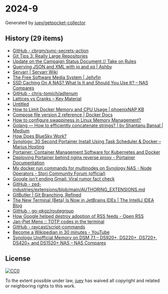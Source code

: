 # 2024-9

Generated by [juev/getpocket-collector](https://github.com/juev/getpocket-collector)

## History (29 items)

- [GitHub - cbrgm/sync-secrets-action](https://github.com/cbrgm/sync-secrets-action)
- [Git Tips 3: Really Large Repositories](https://blog.gitbutler.com/git-tips-3-really-large-repositories/)
- [Update on the Campaign Status Document // Take on Rules](https://takeonrules.com/2024/02/23/update-on-the-campaign-status-document/)
- [Querying JSON and XML with jq and xq | Ashby](https://www.ashbyhq.com/blog/engineering/jq-and-yq)
- [Servarr | Servarr Wiki](https://wiki.servarr.com)
- [The Free Software Media System | Jellyfin](https://jellyfin.org)
- [SSD Caching On A NAS? What Is It and Should You Use It? – NAS Compares](https://nascompares.com/2021/09/17/ssd-caching-on-a-nas-what-is-it-and-should-you-use-it/)
- [GitHub - chris-tomich/adtenum](https://github.com/chris-tomich/adtenum)
- [Lattices vs Cranks – Key Material](https://keymaterial.net/2024/02/24/lattices-vs-cranks/)
- [Untitled](https://baeldung.com/ops/docker-memory-limit)
- [How to Limit Docker Memory and CPU Usage | phoenixNAP KB](https://phoenixnap.com/kb/docker-memory-and-cpu-limit)
- [Compose file version 2 reference | Docker Docs](https://docs.docker.com/compose/compose-file/compose-file-v2/)
- [How to configure swappiness in Linux Memory Management?](https://unix.stackexchange.com/questions/265713/how-to-configure-swappiness-in-linux-memory-management)
- [Golang — How to efficiently concatenate strings? | by Shantanu Bansal | Medium](https://shantanubansal.medium.com/golang-how-to-efficiently-concatenate-strings-f2e51564f8d)
- [How Does BlueSky Work?](https://steveklabnik.com/writing/how-does-bluesky-work)
- [Synology: 30 Second Portainer Install Using Task Scheduler & Docker – Marius Hosting](https://mariushosting.com/synology-30-second-portainer-install-using-task-scheduler-docker/)
- [Portainer: Container Management Software for Kubernetes and Docker](https://www.portainer.io/)
- [Deploying Portainer behind nginx reverse proxy - Portainer Documentation](https://docs.portainer.io/advanced/reverse-proxy/nginx)
- [My docker run commands for multinodes on Synology NAS - Node Operators - Storj Community Forum (official)](https://forum.storj.io/t/my-docker-run-commands-for-multinodes-on-synology-nas/22034)
- [Google isn't ending Gmail: Viral rumor fact check](https://qz.com/google-gmail-viral-rumor-fact-check-1851281165)
- [GitHub - zed-industries/extensions/blob/main/AUTHORING_EXTENSIONS.md](https://github.com/zed-industries/extensions/blob/main/AUTHORING_EXTENSIONS.md)
- [GitButler | Git Branching, Refined](https://gitbutler.com)
- [The New Terminal (Beta) Is Now in JetBrains IDEs | The IntelliJ IDEA Blog](https://blog.jetbrains.com/idea/2024/02/the-new-terminal-beta-is-now-in-jetbrains-ides/)
- [GitHub - go-pkgz/routegroup](https://github.com/go-pkgz/routegroup)
- [How Google helped destroy adoption of RSS feeds - Open RSS](https://openrss.org/blog/how-google-helped-destroy-adoption-of-rss-feeds)
- [Jan-Piet Mens :: TOTP codes in the terminal](https://jpmens.net/2024/02/23/totp-codes-in-the-terminal/)
- [GitHub - raycast/script-commands](https://github.com/raycast/script-commands)
- [Become a Wikipedian in 30 minutes - YouTube](https://www.youtube.com/watch?v=bRRHR1NEOqE)
- [Synology Unofficial Memory on DSM 7.1 – DS920+, DS220+, DS720+, DS420+ and DS1520+ NAS – NAS Compares](https://nascompares.com/2022/06/01/synology-unofficial-memory-testing-on-dsm-7-1-ds920-ds220-ds720-ds420-and-ds1520-nas/)

## License

[![CC0](https://mirrors.creativecommons.org/presskit/buttons/88x31/svg/cc-zero.svg)](https://creativecommons.org/publicdomain/zero/1.0/)

To the extent possible under law, [juev](https://github.com/juev) has waived all copyright and related or neighboring rights to this work.
